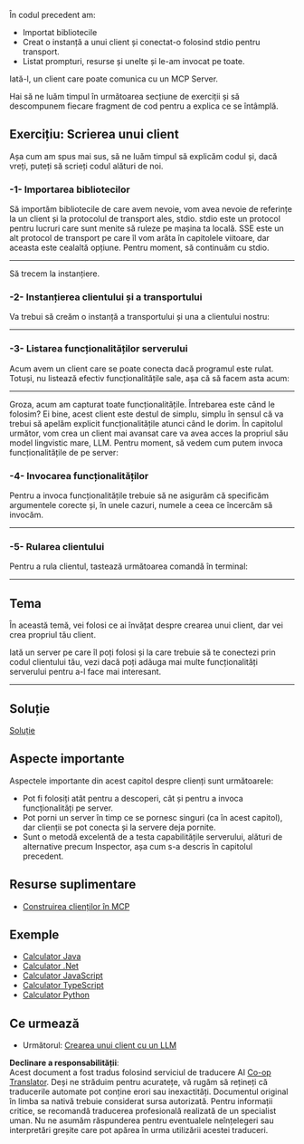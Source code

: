 <!--
CO_OP_TRANSLATOR_METADATA:
{
  "original_hash": "2342baa570312086fc19edcf41320250",
  "translation_date": "2025-06-17T16:11:57+00:00",
  "source_file": "03-GettingStarted/02-client/README.md",
  "language_code": "ro"
}
-->
În codul precedent am:

- Importat bibliotecile
- Creat o instanță a unui client și conectat-o folosind stdio pentru transport.
- Listat prompturi, resurse și unelte și le-am invocat pe toate.

Iată-l, un client care poate comunica cu un MCP Server.

Hai să ne luăm timpul în următoarea secțiune de exerciții și să descompunem fiecare fragment de cod pentru a explica ce se întâmplă.

## Exercițiu: Scrierea unui client

Așa cum am spus mai sus, să ne luăm timpul să explicăm codul și, dacă vreți, puteți să scrieți codul alături de noi.

### -1- Importarea bibliotecilor

Să importăm bibliotecile de care avem nevoie, vom avea nevoie de referințe la un client și la protocolul de transport ales, stdio. stdio este un protocol pentru lucruri care sunt menite să ruleze pe mașina ta locală. SSE este un alt protocol de transport pe care îl vom arăta în capitolele viitoare, dar aceasta este cealaltă opțiune. Pentru moment, să continuăm cu stdio.

---

Să trecem la instanțiere.

### -2- Instanțierea clientului și a transportului

Va trebui să creăm o instanță a transportului și una a clientului nostru:

---

### -3- Listarea funcționalităților serverului

Acum avem un client care se poate conecta dacă programul este rulat. Totuși, nu listează efectiv funcționalitățile sale, așa că să facem asta acum:

---

Groza, acum am capturat toate funcționalitățile. Întrebarea este când le folosim? Ei bine, acest client este destul de simplu, simplu în sensul că va trebui să apelăm explicit funcționalitățile atunci când le dorim. În capitolul următor, vom crea un client mai avansat care va avea acces la propriul său model lingvistic mare, LLM. Pentru moment, să vedem cum putem invoca funcționalitățile de pe server:

### -4- Invocarea funcționalităților

Pentru a invoca funcționalitățile trebuie să ne asigurăm că specificăm argumentele corecte și, în unele cazuri, numele a ceea ce încercăm să invocăm.

---

### -5- Rularea clientului

Pentru a rula clientul, tastează următoarea comandă în terminal:

---

## Tema

În această temă, vei folosi ce ai învățat despre crearea unui client, dar vei crea propriul tău client.

Iată un server pe care îl poți folosi și la care trebuie să te conectezi prin codul clientului tău, vezi dacă poți adăuga mai multe funcționalități serverului pentru a-l face mai interesant.

---

## Soluție

[Soluție](./solution/README.md)

## Aspecte importante

Aspectele importante din acest capitol despre clienți sunt următoarele:

- Pot fi folosiți atât pentru a descoperi, cât și pentru a invoca funcționalități pe server.
- Pot porni un server în timp ce se pornesc singuri (ca în acest capitol), dar clienții se pot conecta și la servere deja pornite.
- Sunt o metodă excelentă de a testa capabilitățile serverului, alături de alternative precum Inspector, așa cum s-a descris în capitolul precedent.

## Resurse suplimentare

- [Construirea clienților în MCP](https://modelcontextprotocol.io/quickstart/client)

## Exemple

- [Calculator Java](../samples/java/calculator/README.md)
- [Calculator .Net](../../../../03-GettingStarted/samples/csharp)
- [Calculator JavaScript](../samples/javascript/README.md)
- [Calculator TypeScript](../samples/typescript/README.md)
- [Calculator Python](../../../../03-GettingStarted/samples/python)

## Ce urmează

- Următorul: [Crearea unui client cu un LLM](/03-GettingStarted/03-llm-client/README.md)

**Declinare a responsabilității**:  
Acest document a fost tradus folosind serviciul de traducere AI [Co-op Translator](https://github.com/Azure/co-op-translator). Deși ne străduim pentru acuratețe, vă rugăm să rețineți că traducerile automate pot conține erori sau inexactități. Documentul original în limba sa nativă trebuie considerat sursa autorizată. Pentru informații critice, se recomandă traducerea profesională realizată de un specialist uman. Nu ne asumăm răspunderea pentru eventualele neînțelegeri sau interpretări greșite care pot apărea în urma utilizării acestei traduceri.